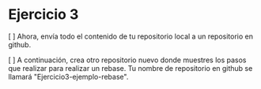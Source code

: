 Ejercicio 3
===========

[ ] Ahora, envía todo el contenido de tu repositorio local a un repositorio en github.

[ ] A continuación, crea otro repositorio nuevo donde muestres los pasos que realizar para realizar un rebase. Tu nombre de repositorio en github se llamará "Ejercicio3-ejemplo-rebase".

